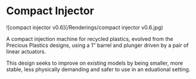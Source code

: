 # Compact Injector

![compact injector v0.6](/Renderings/compact injector v0.6.jpg)

A compact injection machine for recycled plastics, evolved from the Precious Plastics designs, using a 1" barrel and plunger driven by a pair of linear actuators.

This design seeks to improve on existing models by being smaller, more stable, less physically demanding and safer to use in an eduational setting.
